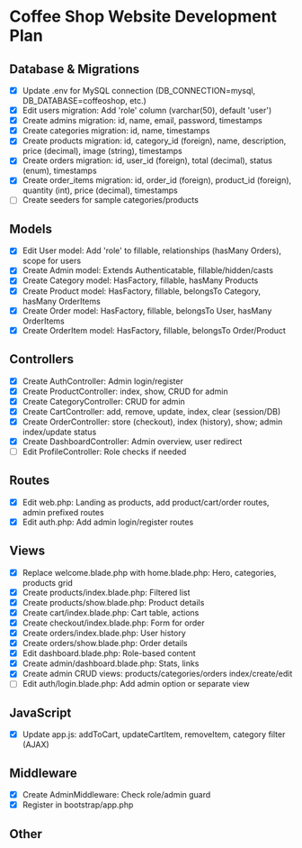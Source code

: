 # Coffee Shop Website Development Plan

## Database & Migrations
- [x] Update .env for MySQL connection (DB_CONNECTION=mysql, DB_DATABASE=coffeoshop, etc.)
- [x] Edit users migration: Add 'role' column (varchar(50), default 'user')
- [x] Create admins migration: id, name, email, password, timestamps
- [x] Create categories migration: id, name, timestamps
- [x] Create products migration: id, category_id (foreign), name, description, price (decimal), image (string), timestamps
- [x] Create orders migration: id, user_id (foreign), total (decimal), status (enum), timestamps
- [x] Create order_items migration: id, order_id (foreign), product_id (foreign), quantity (int), price (decimal), timestamps
- [ ] Create seeders for sample categories/products

## Models
- [x] Edit User model: Add 'role' to fillable, relationships (hasMany Orders), scope for users
- [x] Create Admin model: Extends Authenticatable, fillable/hidden/casts
- [x] Create Category model: HasFactory, fillable, hasMany Products
- [x] Create Product model: HasFactory, fillable, belongsTo Category, hasMany OrderItems
- [x] Create Order model: HasFactory, fillable, belongsTo User, hasMany OrderItems
- [x] Create OrderItem model: HasFactory, fillable, belongsTo Order/Product

 ## Controllers
 - [x] Create AuthController: Admin login/register
 - [x] Create ProductController: index, show, CRUD for admin
 - [x] Create CategoryController: CRUD for admin
 - [x] Create CartController: add, remove, update, index, clear (session/DB)
 - [x] Create OrderController: store (checkout), index (history), show; admin index/update status
 - [x] Create DashboardController: Admin overview, user redirect
 - [ ] Edit ProfileController: Role checks if needed

 ## Routes
 - [x] Edit web.php: Landing as products, add product/cart/order routes, admin prefixed routes
 - [x] Edit auth.php: Add admin login/register routes

## Views
- [x] Replace welcome.blade.php with home.blade.php: Hero, categories, products grid
- [x] Create products/index.blade.php: Filtered list
- [x] Create products/show.blade.php: Product details
- [x] Create cart/index.blade.php: Cart table, actions
- [x] Create checkout/index.blade.php: Form for order
- [x] Create orders/index.blade.php: User history
- [x] Create orders/show.blade.php: Order details
- [x] Edit dashboard.blade.php: Role-based content
- [x] Create admin/dashboard.blade.php: Stats, links
- [x] Create admin CRUD views: products/categories/orders index/create/edit
- [ ] Edit auth/login.blade.php: Add admin option or separate view

## JavaScript
- [x] Update app.js: addToCart, updateCartItem, removeItem, category filter (AJAX)

## Middleware
- [x] Create AdminMiddleware: Check role/admin guard
- [x] Register in bootstrap/app.php

## Other
